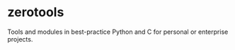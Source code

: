 zerotools
=========

Tools and modules in best-practice Python and C for personal or enterprise projects.

##
#

